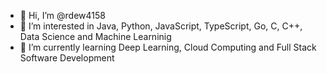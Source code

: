 - 👋 Hi, I’m @rdew4158
- 👀 I’m interested in Java, Python, JavaScript, TypeScript, Go, C, C++, Data Science and Machine Learninig
- 🌱 I’m currently learning Deep Learning, Cloud Computing and Full Stack Software Development

<!---
rdew4158/rdew4158 is a ✨ special ✨ repository because its `README.md` (this file) appears on your GitHub profile.
You can click the Preview link to take a look at your changes.
--->

